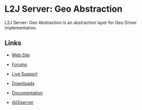 L2J Server: Geo Abstraction
===

L2J Server: Geo Abstraction is an abstraction layer for Geo Driver implementation.


Links
---

- [Web Site](http://www.l2jserver.com)

- [Forums](http://www.l2jserver.com/forum/)

- [Live Support](https://gitter.im/L2J/L2J_Server)

- [Downloads](http://www.l2jserver.com/#downloads)

- [Documentation](https://bitbucket.org/l2jserver/l2j_server/wiki)

- [@l2jserver](https://twitter.com/l2jserver)